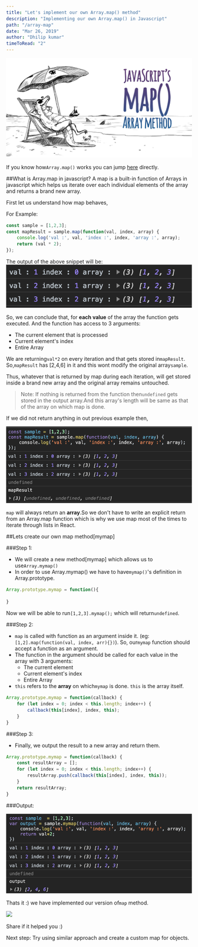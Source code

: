 ```yaml
---
title: "Let's implement our own Array.map() method"
description: "Implementing our own Array.map() in Javascript"
path: "/array-map"
date: "Mar 26, 2019"
author: "Dhilip kumar"
timeToRead: "2"
---
```

<img src="./cover_6.png">
<br/>

If you know how`Array.map()` works you can jump [here](#map_implementation) directly.

##What is Array.map in javascript?
    A map is a built-in function of Arrays in javascript which helps us iterate over each individual elements of the array and returns a brand new array.


First let us understand how map behaves,

For Example:
``` js
const sample = [1,2,3];
const mapResult = sample.map(function(val, index, array) {
    console.log('val :', val, 'index :', index, 'array :', array);
    return (val * 2);
});
```
The output of the above snippet will be:
![](map1.png)


So, we can conclude that, for **each value** of the array the function gets executed. And the function has access to 3 arguments:
* The current element that is processed
* Current element's index
* Entire Array

We are returning`val*2` on every iteration and that gets stored in`mapResult`.
So,`mapResult` has [2,4,6] in it and this wont modify the original array`sample`.

Thus, whatever that is returned by map during each iteration, will get stored inside a brand new array and the original array remains untouched.

> Note: If nothing is returned from the function then`undefined` gets stored in the output array.And this array's length will be same as that of the array on which map is done.

If we did not return anything in out previous example then,

![](map2.png)

`map` will always return an **array**.So we don't have to write an explicit return from an Array.map function which is why we use map most of the times to iterate through lists in React.

##<a name="map_implementation"></a>Lets create our own map method[mymap]

###Step 1:
* We will create a new method[mymap] which allows us to use`Array.mymap()`
* In order to use Array.mymap() we have to have`mymap()`'s definition in Array.prototype.

``` js
Array.prototype.mymap = function(){

}
```
Now we will be able to run`[1,2,3].mymap();` which will return`undefined`.

###Step 2:
* `map` is called with function as an argument inside it. (eg:`[1,2].map(function(val, index, arr){})`). So, our`mymap` function should accept a function as an argument.
* The function in the argument should be called for each value in the array with 3 arguments:
    * The current element
    * Current element's index
    * Entire Array
* `this` refers to the **array** on which`mymap` is done. `this` is the array itself.

``` js
Array.prototype.mymap = function(callback) {
    for (let index = 0; index < this.length; index++) {
        callback(this[index], index, this);
    }
}
```
###Step 3:
* Finally, we output the result to a new array and return them.

``` js
Array.prototype.mymap = function(callback) {
    const resultArray = [];
    for (let index = 0; index < this.length; index++) {
        resultArray.push(callback(this[index], index, this));
    }
    return resultArray;
}
```
###Output:

![](map3.png)

Thats it :) we have implemented our version of`map` method.

![](https://media.giphy.com/media/2HMUYBYrhg4Gk/giphy.gif)

Share if it helped you :)

Next step: Try using similar approach and create a custom map for objects.
